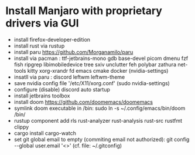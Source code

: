 # Install Manjaro with proprietary drivers via GUI
- install firefox-developer-edition
- install rust via rustup
- install paru https://github.com/Morganamilo/paru
- install via pacman : ttf-jetbrains-mono gdb base-devel picom dmenu fzf fish ripgrep libimobiledevice tree sxiv unclutter feh polybar zathura net-tools kitty xorg-xrandr fd emacs cmake docker (nvidia-settings)
- insatll via paru : discord leftwm leftwm-theme
- save nvidia config file '/etc/X11/xorg.conf' (sudo nvidia-settings)
- configure (disable) discord auto startup
- install jetbrains toolbox
- install doom https://github.com/doomemacs/doomemacs
- symlink doom executable in /bin: sudo ln -s ~/.config/emacs/bin/doom /bin/
- rustup component add rls rust-analyzer rust-analysis rust-src rustfmt clippy
- cargo install cargo-watch
- set git global email to empty (commiting email not authorized): git config --global user.email '<>' (cf. file: ~/.gitconfig)
